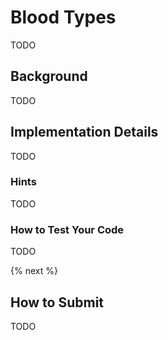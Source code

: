 # Blood Types

TODO

## Background

TODO

## Implementation Details

TODO

### Hints

TODO

### How to Test Your Code

TODO

{% next %}

## How to Submit

TODO

